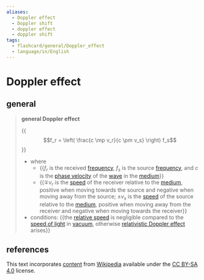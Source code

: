 ```yaml
---
aliases:
  - Doppler effect
  - Doppler shift
  - doppler effect
  - doppler shift
tags:
  - flashcard/general/Doppler_effect
  - language/in/English
---
```


# Doppler effect

## general

> __general Doppler effect__
>
> {{$$f_r = \left( \frac{c \mp v_r}{c \pm v_s} \right) f_s$$}}
>
> - where
>   - {{$f_r$ is the received [frequency](frequency.md), $f_s$ is the source [frequency](frequency.md), and $c$ is the [phase velocity](phase%20velocity.md) of the [wave](wave.md) in the [medium](transmission%20medium.md)}}
>   - {{$\mp v_r$ is the [speed](speed.md) of the receiver relative to the [medium](transmission%20medium.md), positive when moving towards the source and negative when moving away from the source; $\pm v_s$ is the [speed](speed.md) of the source relative to the [medium](transmission%20medium.md), positive when moving away from the receiver and negative when moving towards the receiver}}
> - conditions: {{the [relative speed](relative%20velocity.md) is negligible compared to the [speed of light](speed%20of%20light.md) in [vacuum](vacuum.md), otherwise [relativistic Doppler effect](relativistic%20Doppler%20effect.md) arises}} <!--SR:!2024-04-06,74,270!2024-03-07,65,310!2024-05-17,86,230!2024-03-01,59,310-->

## references

This text incorporates [content](https://en.wikipedia.org/wiki/Doppler_effect) from [Wikipedia](Wikipedia.md) available under the [CC BY-SA 4.0](https://creativecommons.org/licenses/by-sa/4.0/) license.
